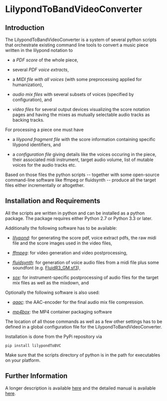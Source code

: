 # LilypondToBandVideoConverter

## Introduction

The LilypondToBandVideoConverter is a system of several
python scripts that orchestrate existing command line tools
to convert a music piece written in the lilypond notation to

- a *PDF score* of the whole piece,

- several *PDF voice extracts*,

- a *MIDI file with all voices* (with some preprocessing
  applied for humanization),

- *audio mix files* with several subsets of voices (specified
  by configuration), and

- *video files* for several output devices visualizing the
  score notation pages and having the mixes as mutually
  selectable audio tracks as backing tracks.

For processing a piece one must have

- a *lilypond fragment file* with the score information
  containing specific lilypond identifiers, and

- a *configuration file* giving details like the voices
  occuring in the piece, their associated midi instrument,
  target audio volume, list of mutable voices for the audio
  tracks etc.

Based on those files the python scripts -- together with some
open-source command-line software like ffmpeg or fluidsynth -- produce
all the target files either incrementally or altogether.

## Installation and Requirements

All the scripts are written in python and can be installed as a python
package.  The package requires either Python&nbsp;2.7 or
Python&nbsp;3.3 or later.

Additionally the following software has to be available:

- *[lilypond][]*: for generating the score pdf, voice
   extract pdfs, the raw midi file and the score images used
   in the video files,

- *[ffmpeg][]*: for video generation and video
   postprocessing,

- *[fluidsynth][]*: for generation of voice audio files from
   a midi file plus some soundfont (e.g. [FluidR3_GM.sf3][]),

- *[sox][]*: for instrument-specific postprocessing of audio
   files for the target mix files as well as the mixdown,
   and

Optionally the following software is also used:

- *[qaac][]*: the AAC-encoder for the final audio mix file
   compression.

- *[mp4box][]*: the MP4 container packaging software

The location of all those commands as well as a few other
settings has to be defined in a global configuration file
for the LilypondToBandVideoConverter.

Installation is done from the PyPi repository via

    pip install lilypondToBVC

Make sure that the scripts directory of python is in the path for
executables on your platform.

## Further Information

A longer description is available [here][notation-video] and the
detailed manual is available [here].

[ffmpeg]: http://ffmpeg.org/
[FluidR3_GM.sf3]: https://github.com/musescore/MuseScore/raw/2.1/share/sound/FluidR3Mono_GM.sf3
[fluidsynth]: http://www.fluidsynth.org/
[here]: http://www.tensi.eu/thomas/iPod/lilypondToBandVideoConverter.pdf
[lilypond]: http://lilypond.org/
[lilypondFileSyntax]: http://tensi.eu/thomas
[mp4box]: https://gpac.wp.imt.fr/mp4box/mp4box-documentation/
[notation-video]: http://www.tensi.eu/thomas/iPod/notation-video.html
[qaac]: https://sites.google.com/site/qaacpage/
[sox]: http://sox.sourceforge.net/
